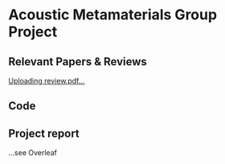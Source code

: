 # Acoustic Metamaterials Group Project
 
## Relevant Papers & Reviews

[Uploading review.pdf…]()

## Code

## Project report
...see Overleaf

